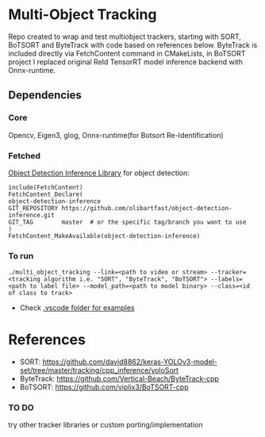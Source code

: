 # Multi-Object Tracking

Repo created to wrap and test multiobject trackers, starting with SORT, BoTSORT and ByteTrack with code based on references below. ByteTrack is included directly via FetchContent command in CMakeLists, in BoTSORT project I replaced original ReId TensorRT model inference backend with Onnx-runtime.

## Dependencies
### Core
Opencv, Eigen3, glog, Onnx-runtime(for Botsort Re-Identification)
### Fetched
[Object Detection Inference Library](https://github.com/olibartfast/object-detection-inference) for object detection:
```
include(FetchContent)
FetchContent_Declare(
object-detection-inference
GIT_REPOSITORY https://github.com/olibartfast/object-detection-inference.git
GIT_TAG        master  # or the specific tag/branch you want to use
)
FetchContent_MakeAvailable(object-detection-inference)
```
### To run
```
./multi_object_tracking --link=<path to video or stream> --tracker=<tracking algorithm i.e. "SORT", "ByteTrack", "BoTSORT"> --labels=<path to label file> --model_path=<path to model binary> --class=<id of class to track> 
```
* Check [.vscode folder for examples](.vscode/launch.json)
# References
* SORT: https://github.com/david8862/keras-YOLOv3-model-set/tree/master/tracking/cpp_inference/yoloSort
* ByteTrack: https://github.com/Vertical-Beach/ByteTrack-cpp
* BoTSORT: https://github.com/viplix3/BoTSORT-cpp

### TO DO
 try other tracker libraries or custom porting/implementation 
